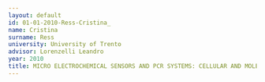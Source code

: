 ```yaml
---
layout: default 
id: 01-01-2010-Ress-Cristina_
name: Cristina 
surname: Ress
university: University of Trento
advisor: Lorenzelli Leandro
year: 2010
title: MICRO ELECTROCHEMICAL SENSORS AND PCR SYSTEMS: CELLULAR AND MOLECULAR TOOLS FOR WINE YEAST ANALYSIS
---
```

